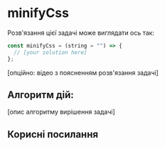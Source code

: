 # minifyCss

Розв'язання цієї задачі може виглядати ось так:

```js
const minifyCss = (string = "") => {
  // [your solution here]
};
```

[опційно: відео з поясненням розв'язання задачі]

## Алгоритм дій:

[опис алгоритму вирішення задачі]

## Корисні посилання